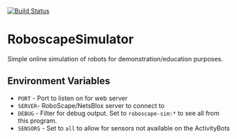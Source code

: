 [![Build Status](https://travis-ci.org/gsteinLTU/RoboscapeSimulator.svg?branch=master)](https://travis-ci.org/gsteinLTU/RoboscapeSimulator)

# RoboscapeSimulator
Simple online simulation of robots for demonstration/education purposes.


## Environment Variables

 - `PORT` - Port to listen on for web server
 - `SERVER`- RoboScape/NetsBlox server to connect to
 - `DEBUG` - Filter for debug output. Set to `roboscape-sim:*` to see all from this program.
 - `SENSORS` - Set to `all` to allow for sensors not available on the ActivityBots

